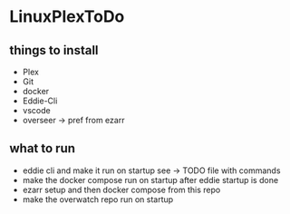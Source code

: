 # LinuxPlexToDo

## things to install

- Plex
- Git
- docker
- Eddie-Cli
- vscode
- overseer -> pref from ezarr

## what to run
- eddie cli and make it run on startup see -> TODO file with commands
- make the docker compose run on startup after eddie startup is done
- ezarr setup and then docker compose from this repo
- make the overwatch repo run on startup
